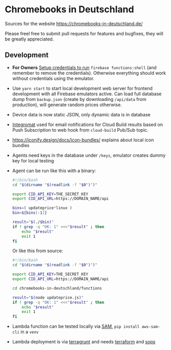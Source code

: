 # Chromebooks in Deutschland

Sources for the website https://chromebooks-in-deutschland.de/

Please freel free to submit pull requests for features and bugfixes, they will be greatly appreciated.

## Development

* **For Owners** [Setup credentials to run](https://firebase.google.com/docs/functions/local-emulator?authuser=0#set_up_admin_credentials_optional) `firebase functions:shell` (and remember to remove the credentials). Otherwise everything should work without credentials using the emulator.
* Use `yarn start` to start local development web server for frontend development with all Firebase emulators active. Can load full database dump from `backup.json` (create by downloading `/api/data` from production), will generate random prices otherwise.
* Device data is now static JSON, only dynamic data is in database
* [Integromat](https://www.integromat.com/) used for email notifications for Cloud Build results based on Push Subscription to web hook from `cloud-build` Pub/Sub topic.
* https://iconify.design/docs/icon-bundles/ explains about local icon bundles
* Agents need keys in the database under `/keys`, emulator creates dummy key for local testing
* Agent can be run like this with a binary:

    ```sh
    #!/bin/bash
    cd "$(dirname "$(readlink -f "$0")")"

    export CID_API_KEY=THE_SECRET_KEY
    export CID_API_URL=https://DOMAIN_NAME/api

    bins=( updateprice*linux )
    bin=${bins[-1]}

    result="$(./$bin)"
    if ! grep -q "OK: 1" <<<"$result" ; then
        echo "$result"
        exit 1
    fi
    ```
    Or like this from source:
    ```sh
    #!/bin/bash
    cd "$(dirname "$(readlink -f "$0")")"

    export CID_API_KEY=THE_SECRET_KEY
    export CID_API_URL=https://DOMAIN_NAME/api

    cd chromebooks-in-deutschland/functions

    result="$(node updateprice.js)"
    if ! grep -q "OK: 1" <<<"$result" ; then
        echo "$result"
        exit 1
    fi
    ```
* Lambda function can be tested locally via [SAM](https://docs.aws.amazon.com/serverless-application-model/latest/developerguide/serverless-sam-cli-using-invoke.html), `pip install aws-sam-cli` in a `venv`
* Lambda deployment is via [terragrunt](https://terragrunt.gruntwork.io/) and needs [terraform](https://www.terraform.io/) and [sops](https://github.com/mozilla/sops)